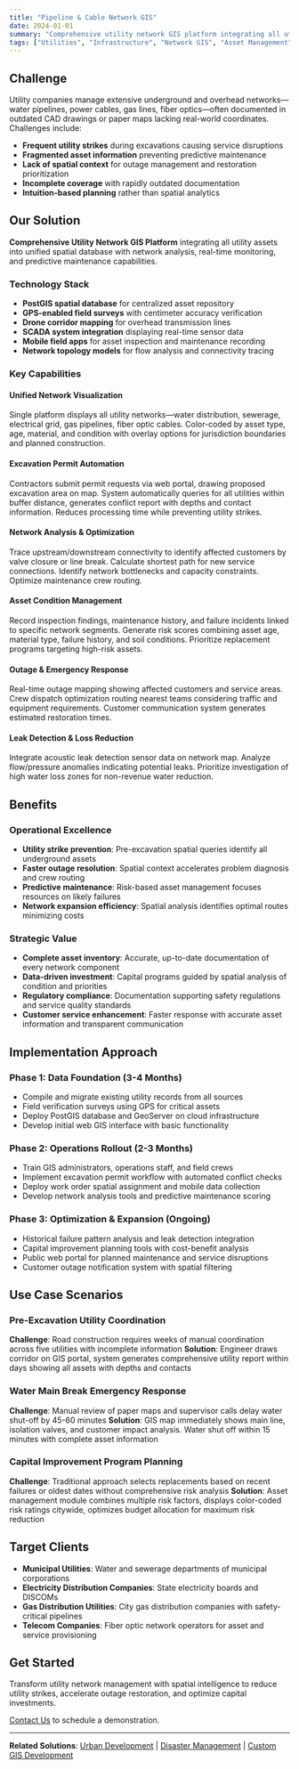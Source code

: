 ```yaml
---
title: "Pipeline & Cable Network GIS"
date: 2024-01-01
summary: "Comprehensive utility network GIS platform integrating all utility assets into unified spatial database with network analysis, real-time monitoring, and predictive maintenance."
tags: ["Utilities", "Infrastructure", "Network GIS", "Asset Management", "SCADA Integration"]
---
```


## Challenge

Utility companies manage extensive underground and overhead networks—water pipelines, power cables, gas lines, fiber optics—often documented in outdated CAD drawings or paper maps lacking real-world coordinates. Challenges include:

- **Frequent utility strikes** during excavations causing service disruptions
- **Fragmented asset information** preventing predictive maintenance
- **Lack of spatial context** for outage management and restoration prioritization
- **Incomplete coverage** with rapidly outdated documentation
- **Intuition-based planning** rather than spatial analytics

## Our Solution

**Comprehensive Utility Network GIS Platform** integrating all utility assets into unified spatial database with network analysis, real-time monitoring, and predictive maintenance capabilities.

### Technology Stack

- **PostGIS spatial database** for centralized asset repository
- **GPS-enabled field surveys** with centimeter accuracy verification
- **Drone corridor mapping** for overhead transmission lines
- **SCADA system integration** displaying real-time sensor data
- **Mobile field apps** for asset inspection and maintenance recording
- **Network topology models** for flow analysis and connectivity tracing

### Key Capabilities

#### Unified Network Visualization
Single platform displays all utility networks—water distribution, sewerage, electrical grid, gas pipelines, fiber optic cables. Color-coded by asset type, age, material, and condition with overlay options for jurisdiction boundaries and planned construction.

#### Excavation Permit Automation
Contractors submit permit requests via web portal, drawing proposed excavation area on map. System automatically queries for all utilities within buffer distance, generates conflict report with depths and contact information. Reduces processing time while preventing utility strikes.

#### Network Analysis & Optimization
Trace upstream/downstream connectivity to identify affected customers by valve closure or line break. Calculate shortest path for new service connections. Identify network bottlenecks and capacity constraints. Optimize maintenance crew routing.

#### Asset Condition Management
Record inspection findings, maintenance history, and failure incidents linked to specific network segments. Generate risk scores combining asset age, material type, failure history, and soil conditions. Prioritize replacement programs targeting high-risk assets.

#### Outage & Emergency Response
Real-time outage mapping showing affected customers and service areas. Crew dispatch optimization routing nearest teams considering traffic and equipment requirements. Customer communication system generates estimated restoration times.

#### Leak Detection & Loss Reduction
Integrate acoustic leak detection sensor data on network map. Analyze flow/pressure anomalies indicating potential leaks. Prioritize investigation of high water loss zones for non-revenue water reduction.

## Benefits

### Operational Excellence
- **Utility strike prevention**: Pre-excavation spatial queries identify all underground assets
- **Faster outage resolution**: Spatial context accelerates problem diagnosis and crew routing
- **Predictive maintenance**: Risk-based asset management focuses resources on likely failures
- **Network expansion efficiency**: Spatial analysis identifies optimal routes minimizing costs

### Strategic Value
- **Complete asset inventory**: Accurate, up-to-date documentation of every network component
- **Data-driven investment**: Capital programs guided by spatial analysis of condition and priorities
- **Regulatory compliance**: Documentation supporting safety regulations and service quality standards
- **Customer service enhancement**: Faster response with accurate asset information and transparent communication

## Implementation Approach

### Phase 1: Data Foundation (3-4 Months)
- Compile and migrate existing utility records from all sources
- Field verification surveys using GPS for critical assets
- Deploy PostGIS database and GeoServer on cloud infrastructure
- Develop initial web GIS interface with basic functionality

### Phase 2: Operations Rollout (2-3 Months)
- Train GIS administrators, operations staff, and field crews
- Implement excavation permit workflow with automated conflict checks
- Deploy work order spatial assignment and mobile data collection
- Develop network analysis tools and predictive maintenance scoring

### Phase 3: Optimization & Expansion (Ongoing)
- Historical failure pattern analysis and leak detection integration
- Capital improvement planning tools with cost-benefit analysis
- Public web portal for planned maintenance and service disruptions
- Customer outage notification system with spatial filtering

## Use Case Scenarios

### Pre-Excavation Utility Coordination
**Challenge**: Road construction requires weeks of manual coordination across five utilities with incomplete information
**Solution**: Engineer draws corridor on GIS portal, system generates comprehensive utility report within days showing all assets with depths and contacts

### Water Main Break Emergency Response
**Challenge**: Manual review of paper maps and supervisor calls delay water shut-off by 45-60 minutes
**Solution**: GIS map immediately shows main line, isolation valves, and customer impact analysis. Water shut off within 15 minutes with complete asset information

### Capital Improvement Program Planning
**Challenge**: Traditional approach selects replacements based on recent failures or oldest dates without comprehensive risk analysis
**Solution**: Asset management module combines multiple risk factors, displays color-coded risk ratings citywide, optimizes budget allocation for maximum risk reduction

## Target Clients

- **Municipal Utilities**: Water and sewerage departments of municipal corporations
- **Electricity Distribution Companies**: State electricity boards and DISCOMs
- **Gas Distribution Utilities**: City gas distribution companies with safety-critical pipelines
- **Telecom Companies**: Fiber optic network operators for asset and service provisioning

## Get Started

Transform utility network management with spatial intelligence to reduce utility strikes, accelerate outage restoration, and optimize capital investments.

[Contact Us](/contact/) to schedule a demonstration.

---

**Related Solutions**: [Urban Development](/use-cases/urban-development/) | [Disaster Management](/use-cases/disaster-management/) | [Custom GIS Development](/services/)
